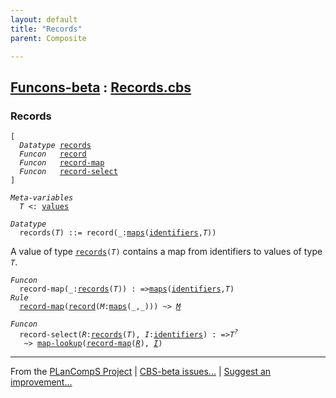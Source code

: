 ```yaml
---
layout: default
title: "Records"
parent: Composite

---
```


[Funcons-beta] : [Records.cbs]
-----------------------------

### Records

<div class="highlighter-rouge"><pre class="highlight"><code>[
  <i class="keyword">Datatype</i> <span class="name"><a href="#Name_records">records</a></span>
  <i class="keyword">Funcon</i>   <span class="name"><a href="#Name_record">record</a></span>
  <i class="keyword">Funcon</i>   <span class="name"><a href="#Name_record-map">record-map</a></span>
  <i class="keyword">Funcon</i>   <span class="name"><a href="#Name_record-select">record-select</a></span>
]</code></pre></div>



<div class="highlighter-rouge"><pre class="highlight"><code><i class="keyword">Meta-variables</i>
  <span id="PartVariable_T"><i class="var">T</i></span> <: <span class="name"><a href="../../Value-Types/index.html#Name_values">values</a></span></code></pre></div>



<div class="highlighter-rouge"><pre class="highlight"><code><i class="keyword">Datatype</i>
  <span class="name"><span id="Name_records">records</span></span>(<span id="Variable44_T"><i class="var">T</i></span>) ::= <span id="Name_record">record</span>(_:<span class="name"><a href="../Maps/index.html#Name_maps">maps</a></span>(<span class="name"><a href="../../../Computations/Normal/Binding/index.html#Name_identifiers">identifiers</a></span>,<span id="Variable63_T"><i class="var">T</i></span>))</code></pre></div>


  A value of type <code><span class="name"><a href="#Name_records">records</a></span>(<i class="var">T</i>)</code> contains a map from identifiers to values of
  type <code><i class="var">T</i></code>.

<div class="highlighter-rouge"><pre class="highlight"><code><i class="keyword">Funcon</i>
  <span class="name"><span id="Name_record-map">record-map</span></span>(_:<span class="name"><a href="#Name_records">records</a></span>(<span id="Variable134_T"><i class="var">T</i></span>)) : =><span class="name"><a href="../Maps/index.html#Name_maps">maps</a></span>(<span class="name"><a href="../../../Computations/Normal/Binding/index.html#Name_identifiers">identifiers</a></span>,<span id="Variable157_T"><i class="var">T</i></span>)
<i class="keyword">Rule</i>
  <span class="name"><a href="#Name_record-map">record-map</a></span>(<span class="name"><a href="#Name_record">record</a></span>(<span id="Variable174_M"><i class="var">M</i></span>:<span class="name"><a href="../Maps/index.html#Name_maps">maps</a></span>(_,_))) ~> <a href="#Variable174_M"><i class="var">M</i></a></code></pre></div>



<div class="highlighter-rouge"><pre class="highlight"><code><i class="keyword">Funcon</i>
  <span class="name"><span id="Name_record-select">record-select</span></span>(<span id="Variable217_R"><i class="var">R</i></span>:<span class="name"><a href="#Name_records">records</a></span>(<span id="Variable222_T"><i class="var">T</i></span>), <span id="Variable236_I"><i class="var">I</i></span>:<span class="name"><a href="../../../Computations/Normal/Binding/index.html#Name_identifiers">identifiers</a></span>) : =><span id="Variable253_T?"><i class="var">T<sup class="sup">?</sup></i></span>
   ~> <span class="name"><a href="../Maps/index.html#Name_map-lookup">map-lookup</a></span>(<span class="name"><a href="#Name_record-map">record-map</a></span>(<a href="#Variable217_R"><i class="var">R</i></a>), <a href="#Variable236_I"><i class="var">I</i></a>)</code></pre></div>

  

____

From the [PLanCompS Project] | [CBS-beta issues...] | [Suggest an improvement...]

[Records.cbs]: Records.cbs 
  "CBS SOURCE FILE"
[Funcons-beta]: /CBS-beta/docs/Funcons-beta
  "FUNCONS-BETA"
[Unstable-Funcons-beta]: /CBS-beta/docs/Unstable-Funcons-beta
  "UNSTABLE-FUNCONS-BETA"
[Languages-beta]: /CBS-beta/docs/Languages-beta
  "LANGUAGES-BETA"
[Unstable-Languages-beta]: /CBS-beta/docs/Unstable-Languages-beta
  "UNSTABLE-LANGUAGES-BETA"
[CBS-beta]: /CBS-beta "CBS-BETA"
[PLanCompS Project]: https://plancomps.github.io
  "PROGRAMMING LANGUAGE COMPONENTS AND SPECIFICATIONS PROJECT HOME PAGE"
[CBS-beta issues...]: https://github.com/plancomps/CBS-beta/issues
  "CBS-BETA ISSUE REPORTS ON GITHUB"
[Suggest an improvement...]: mailto:plancomps@gmail.com?Subject=CBS-beta%20-%20comment&Body=Re%3A%20CBS-beta%20specification%20at%20Values/Composite/Records/Records.cbs%0A%0AComment/Query/Issue/Suggestion%3A%0A%0A%0ASignature%3A%0A 
  "GENERATE AN EMAIL TEMPLATE"
